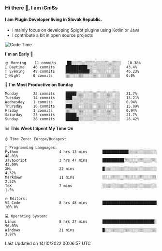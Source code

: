 ### Hi there 👋, I am iGniSs

#### I am Plugin Developer living in Slovak Republic.
- I mainly focus on developing Spigot plugins using Kotlin or Java
- I contribute a bit in open source projects

<!--START_SECTION:waka-->
![Code Time](http://img.shields.io/badge/Code%20Time-932%20hrs%2037%20mins-blue)

**I'm an Early 🐤** 

```text
🌞 Morning    11 commits     ██░░░░░░░░░░░░░░░░░░░░░░░   10.38% 
🌆 Daytime    46 commits     ██████████░░░░░░░░░░░░░░░   43.4% 
🌃 Evening    49 commits     ███████████░░░░░░░░░░░░░░   46.23% 
🌙 Night      0 commits      ░░░░░░░░░░░░░░░░░░░░░░░░░   0.0%

```
📅 **I'm Most Productive on Sunday** 

```text
Monday       23 commits     █████░░░░░░░░░░░░░░░░░░░░   21.7% 
Tuesday      14 commits     ███░░░░░░░░░░░░░░░░░░░░░░   13.21% 
Wednesday    1 commits      ░░░░░░░░░░░░░░░░░░░░░░░░░   0.94% 
Thursday     16 commits     ███░░░░░░░░░░░░░░░░░░░░░░   15.09% 
Friday       1 commits      ░░░░░░░░░░░░░░░░░░░░░░░░░   0.94% 
Saturday     23 commits     █████░░░░░░░░░░░░░░░░░░░░   21.7% 
Sunday       28 commits     ██████░░░░░░░░░░░░░░░░░░░   26.42%

```


📊 **This Week I Spent My Time On** 

```text
⌚︎ Time Zone: Europe/Budapest

💬 Programming Languages: 
Python                   4 hrs 13 mins       ████████████░░░░░░░░░░░░░   48.01% 
JavaScript               3 hrs 47 mins       ██████████░░░░░░░░░░░░░░░   43.09% 
XML                      22 mins             █░░░░░░░░░░░░░░░░░░░░░░░░   4.32% 
Markdown                 11 mins             ░░░░░░░░░░░░░░░░░░░░░░░░░   2.22% 
TeX                      7 mins              ░░░░░░░░░░░░░░░░░░░░░░░░░   1.5%

🔥 Editors: 
VS Code                  8 hrs 48 mins       █████████████████████████   100.0%

💻 Operating System: 
Linux                    8 hrs 27 mins       ████████████████████████░   96.03% 
Windows                  21 mins             █░░░░░░░░░░░░░░░░░░░░░░░░   3.97%

```


 Last Updated on 14/10/2022 00:06:57 UTC
<!--END_SECTION:waka-->